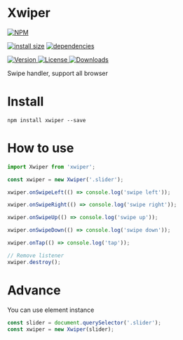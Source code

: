# Xwiper

[![NPM](https://nodei.co/npm/xwiper.png)](https://nodei.co/npm/xwiper/)

[![install size](https://packagephobia.now.sh/badge?p=xwiper)](https://packagephobia.now.sh/result?p=keal) [![dependencies](https://david-dm.org/uxitten/xwiper.svg)](https://david-dm.org/uxitten/xwiper.svg)

<a href="https://www.npmjs.com/package/xwiper">
  <img src="https://img.shields.io/npm/v/xwiper.svg" alt="Version">
</a>

<a href="https://www.npmjs.com/package/xwiper">
  <img src="https://img.shields.io/npm/l/xwiper.svg" alt="License">
</a>

<a href="https://www.npmjs.com/package/xwiper">
  <img src="https://img.shields.io/npm/dm/xwiper.svg" alt="Downloads">
</a>

Swipe handler, support all browser

# Install

```npm
npm install xwiper --save
```

# How to use

```javascript
import Xwiper from 'xwiper';

const xwiper = new Xwiper('.slider');

xwiper.onSwipeLeft(() => console.log('swipe left'));

xwiper.onSwipeRight(() => console.log('swipe right'));

xwiper.onSwipeUp(() => console.log('swipe up'));

xwiper.onSwipeDown(() => console.log('swipe down'));

xwiper.onTap(() => console.log('tap'));

// Remove listener
xwiper.destroy();
```

# Advance

You can use element instance

```javascript
const slider = document.querySelector('.slider');
const xwiper = new Xwiper(slider);
```
